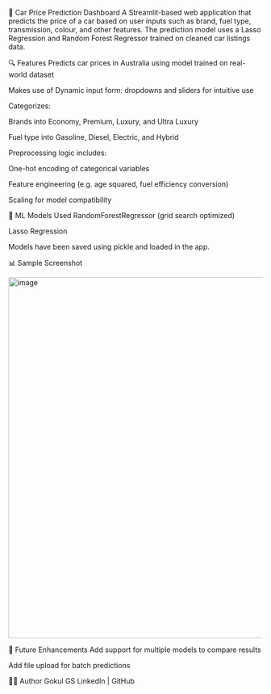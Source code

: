 🚗 Car Price Prediction Dashboard
A Streamlit-based web application that predicts the price of a car based on user inputs such as brand, fuel type, transmission, colour, and other features.
The prediction model uses a Lasso Regression and Random Forest Regressor trained on cleaned car listings data.

🔍 Features
Predicts car prices in Australia using model trained on real-world dataset

Makes use of Dynamic input form: dropdowns and sliders for intuitive use

Categorizes:

Brands into Economy, Premium, Luxury, and Ultra Luxury

Fuel type into Gasoline, Diesel, Electric, and Hybrid

Preprocessing logic includes:

One-hot encoding of categorical variables

Feature engineering (e.g. age squared, fuel efficiency conversion)

Scaling for model compatibility

🧠 ML Models Used
RandomForestRegressor (grid search optimized)

Lasso Regression

Models have been saved using pickle and loaded in the app.

📊 Sample Screenshot


<img width="522" height="715" alt="image" src="https://github.com/user-attachments/assets/d80de2ab-d77d-44f5-ad71-2fd5d9474767" />


🧠 Future Enhancements
Add support for multiple models to compare results


Add file upload for batch predictions

👨‍💻 Author
Gokul GS
LinkedIn | GitHub


